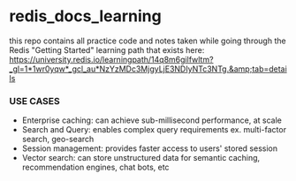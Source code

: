 # redis_docs_learning
this repo contains all practice code and notes taken while going through the Redis "Getting Started" learning path that exists here: https://university.redis.io/learningpath/14q8m6gilfwltm?_gl=1*1wr0yqw*_gcl_au*NzYzMDc3MjgyLjE3NDIyNTc3NTg.&amp;tab=details

### USE CASES
- Enterprise caching: can achieve sub-millisecond performance, at scale
- Search and Query: enables complex query requirements ex. multi-factor search, geo-search 
- Session management: provides faster access to users' stored session
- Vector search: can store unstructured data for semantic caching, recommendation engines, chat bots, etc
